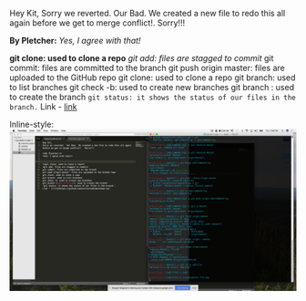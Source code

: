 Hey Kit,
Sorry we reverted.  Our Bad.  We created a new file to redo this all again before we get to merge conflict!.  Sorry!!!

**By Pletcher:**
*Yes, I agree with that!*


**git clone: used to clone a repo**
*git add: files are stagged to commit*
git commit: files are committed to the branch
git push origin master: files are uploaded to the GitHub repo
git clone: used to clone a repo
git branch: used to list branches
git check -b: used to create new branches
git branch <name-of-branch>: used to create the branch
`git status: it shows the status of our files in the branch.`
Link - [link](https://github.com/evilstreak/markdown-js)

Inline-style:
![alt text](file.png "screenshot of our work")